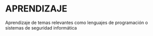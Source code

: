 # APRENDIZAJE
Aprendizaje de temas relevantes como lenguajes de programación o sistemas de seguridad informática
